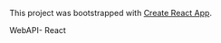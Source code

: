 This project was bootstrapped with [Create React App](https://github.com/facebook/create-react-app).

WebAPI- React
